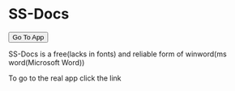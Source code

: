 # SS-Docs
<a href="https://sambhav-saraswat123.github.io/SS-Docs/app/"><button>Go To App</button></a>

SS-Docs is a free(lacks in fonts) and reliable form of winword(ms word(Microsoft Word))

To go to the real app click the link
